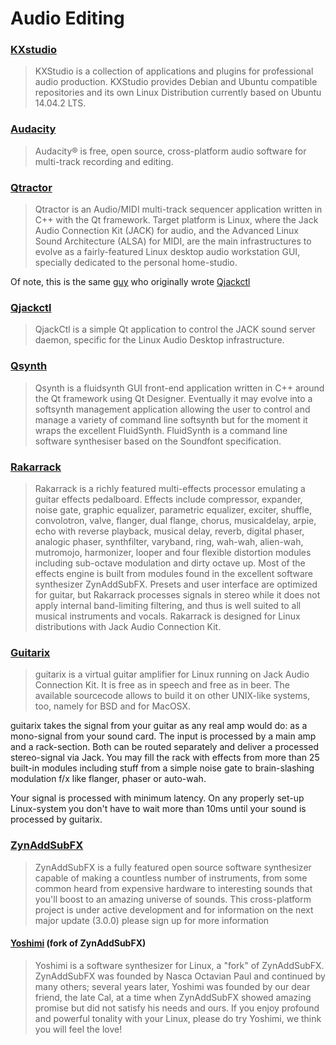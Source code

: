 # Audio Editing

### [KXstudio](http://kxstudio.linuxaudio.org/)


> KXStudio is a collection of applications and plugins for professional audio production.
KXStudio provides Debian and Ubuntu compatible repositories and its own Linux Distribution currently based on Ubuntu 14.04.2 LTS.



### [Audacity](http://www.audacityteam.org/)


> Audacity® is free, open source, cross-platform audio software for multi-track recording and editing.



### [Qtractor](http://qtractor.sourceforge.net/)


> Qtractor is an Audio/MIDI multi-track sequencer application written in C++ with the Qt framework. Target platform is Linux, where the Jack Audio Connection Kit (JACK) for audio, and the Advanced Linux Sound Architecture (ALSA) for MIDI, are the main infrastructures to evolve as a fairly-featured Linux desktop audio workstation GUI, specially dedicated to the personal home-studio.



Of note, this is the same [guy](http://www.rncbc.org/) who originally wrote [Qjackctl](http://qjackctl.sourceforge.net/)

### [Qjackctl](http://qjackctl.sourceforge.net/)


> QjackCtl is a simple Qt application to control the JACK sound server daemon, specific for the Linux Audio Desktop infrastructure.



### [Qsynth](http://qsynth.sourceforge.net/qsynth-index.html)


> Qsynth is a fluidsynth GUI front-end application written in C++ around the Qt framework using Qt Designer. Eventually it may evolve into a softsynth management application allowing the user to control and manage a variety of command line softsynth but for the moment it wraps the excellent FluidSynth. FluidSynth is a command line software synthesiser based on the Soundfont specification.



### [Rakarrack](http://rakarrack.sourceforge.net/)


> Rakarrack is a richly featured multi-effects processor emulating a guitar effects pedalboard.  Effects include compressor, expander, noise gate, graphic equalizer, parametric equalizer, exciter, shuffle, convolotron, valve, flanger, dual flange, chorus, musicaldelay, arpie, echo with reverse playback, musical delay, reverb, digital phaser, analogic phaser, synthfilter, varyband, ring, wah-wah, alien-wah, mutromojo, harmonizer, looper and four flexible distortion modules including sub-octave modulation and dirty octave up.  Most of the effects engine is built from modules found in the excellent software synthesizer ZynAddSubFX.  Presets and user interface are optimized for guitar, but Rakarrack processes signals in stereo while it does not apply internal band-limiting filtering, and thus is well suited to all musical instruments and vocals.  Rakarrack is designed for Linux distributions with Jack Audio Connection Kit.



### [Guitarix](http://guitarix.org/)


> guitarix is a virtual guitar amplifier for Linux running on Jack Audio Connection Kit. It is free as in speech and free as in beer. The available sourcecode allows to build it on other UNIX-like systems, too, namely for BSD and for MacOSX.

guitarix takes the signal from your guitar as any real amp would do: as a mono-signal from your sound card. The input is processed by a main amp and a rack-section. Both can be routed separately and deliver a processed stereo-signal via Jack. You may fill the rack with effects from more than 25 built-in modules including stuff from a simple noise gate to brain-slashing modulation f/x like flanger, phaser or auto-wah.

Your signal is processed with minimum latency. On any properly set-up Linux-system you don't have to wait more than 10ms until your sound is processed by guitarix.



### [ZynAddSubFX](http://zynaddsubfx.sourceforge.net/)


> ZynAddSubFX is a fully featured open source software synthesizer capable of making a countless number of instruments, from some common heard from expensive hardware to interesting sounds that you'll boost to an amazing universe of sounds. This cross-platform project is under active development and for information on the next major update (3.0.0) please sign up for more information



#### [Yoshimi](http://yoshimi.sourceforge.net/)  (fork of ZynAddSubFX)


> Yoshimi is a software synthesizer for Linux, a "fork" of ZynAddSubFX. ZynAddSubFX was founded by Nasca Octavian Paul and continued by many others; several years later, Yoshimi was founded by our dear friend, the late Cal, at a time when ZynAddSubFX showed amazing promise but did not satisfy his needs and ours. If you enjoy profound and powerful tonality with your Linux, please do try Yoshimi, we think you will feel the love!

